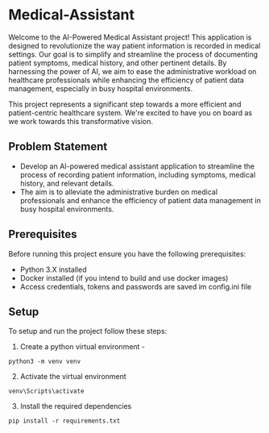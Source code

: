 # Medical-Assistant

Welcome to the AI-Powered Medical Assistant project! This application is designed to revolutionize the way patient information is recorded in medical settings. Our goal is to simplify and streamline the process of documenting patient symptoms, medical history, and other pertinent details. By harnessing the power of AI, we aim to ease the administrative workload on healthcare professionals while enhancing the efficiency of patient data management, especially in busy hospital environments.

This project represents a significant step towards a more efficient and patient-centric healthcare system. We're excited to have you on board as we work towards this transformative vision.

## Problem Statement
- Develop an AI-powered medical assistant application to streamline the process of recording patient information, including symptoms, medical history, and relevant details. 
- The aim is to alleviate the administrative burden on medical professionals and enhance the efficiency of patient data management in busy hospital environments.

## Prerequisites
Before running this project ensure you have the following prerequisites:
- Python 3.X installed
- Docker installed (if you intend to build and use docker images)
- Access credentials, tokens and passwords are saved im config.ini file

## Setup
To setup and run the project follow these steps:
1. Create a python virtual environment -
```commandline
python3 -m venv venv
```
2. Activate the virtual environment 
```commandline
venv\Scripts\activate
```
3. Install the required dependencies 
```commandline
pip install -r requirements.txt
```
